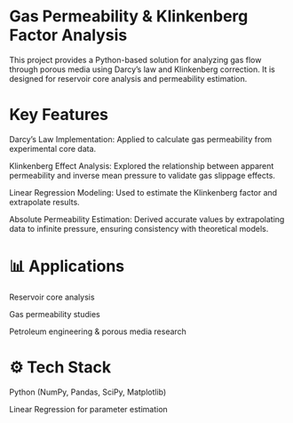 # Gas Permeability & Klinkenberg Factor Analysis

This project provides a Python-based solution for analyzing gas flow through porous media using Darcy’s law and Klinkenberg correction. It is designed for reservoir core analysis and permeability estimation.

# Key Features

Darcy’s Law Implementation: Applied to calculate gas permeability from experimental core data.

Klinkenberg Effect Analysis: Explored the relationship between apparent permeability and inverse mean pressure to validate gas slippage effects.

Linear Regression Modeling: Used to estimate the Klinkenberg factor and extrapolate results.

Absolute Permeability Estimation: Derived accurate values by extrapolating data to infinite pressure, ensuring consistency with theoretical models.

# 📊 Applications

Reservoir core analysis

Gas permeability studies

Petroleum engineering & porous media research

# ⚙️ Tech Stack

Python (NumPy, Pandas, SciPy, Matplotlib)

Linear Regression for parameter estimation
